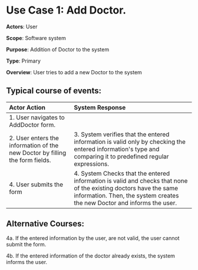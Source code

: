 Use Case 1: Add Doctor.
=================================
**Actors**: User

**Scope**: Software system

**Purpose**: Addition of Doctor to the system

**Type**: Primary

**Overview**: User tries to add a new Doctor to the system

Typical course of events:
----------------------

| Actor Action | System Response |
|:--------------|:----------------|
| 1. User navigates to AddDoctor form.| |
| 2. User enters the information of the new Doctor by filling the form fields. | 3. System verifies that the entered information is valid only by checking the entered information's type and comparing it to predefined regular expressions. |
|4. User submits the form | 4. System Checks that the entered information is valid and checks that none of the existing doctors have the same information. Then, the system creates the new Doctor and informs the user.|


Alternative Courses:
-----------
4a. If the entered information by the user, are not valid, the user cannot submit the form.

4b. If the entered information of the doctor already exists, the system informs the user.
